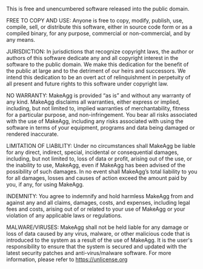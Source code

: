This is free and unencumbered software released into the public domain.

FREE TO COPY AND USE: Anyone is free to copy, modify, publish, use, compile, sell, or
distribute this software, either in source code form or as a compiled
binary, for any purpose, commercial or non-commercial, and by any
means.

JURISDICTION: In jurisdictions that recognize copyright laws, the author or authors
of this software dedicate any and all copyright interest in the
software to the public domain. We make this dedication for the benefit
of the public at large and to the detriment of our heirs and
successors. We intend this dedication to be an overt act of
relinquishment in perpetuity of all present and future rights to this
software under copyright law.

NO WARRANTY: MakeAgg is provided “as is” and without any warranty of any kind. MakeAgg disclaims all warranties, either express or implied, including, but not limited to, implied warranties of merchantability, fitness for a particular purpose, and non-infringement. You bear all risks associated with the use of MakeAgg, including any risks associated with using the software in terms of your equipment, programs and data being damaged or rendered inaccurate. 

LIMITATION OF LIABILITY: Under no circumstances shall MakeAgg be liable for any direct, indirect, special, incidental or consequential damages, including, but not limited to, loss of data or profit, arising out of the use, or the inability to use, MakeAgg, even if MakeAgg has been advised of the possibility of such damages. In no event shall MakeAgg’s total liability to you for all damages, losses and causes of action exceed the amount paid by you, if any, for using MakeAgg. 

INDEMNITY: You agree to indemnify and hold harmless MakeAgg from and against any and all claims, damages, costs, and expenses, including legal fees and costs, arising out of or related to your use of MakeAgg or your violation of any applicable laws or regulations. 

MALWARE/VIRUSES: MakeAgg shall not be held liable for any damage or loss of data caused by any virus, malware, or other malicious code that is introduced to the system as a result of the use of MakeAgg. It is the user's responsibility to ensure that the system is secured and updated with the latest security patches and anti-virus/malware software.
For more information, please refer to <https://unlicense.org>
